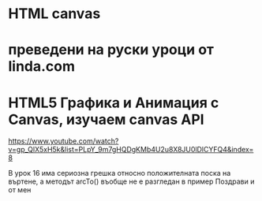 # HTML canvas
# преведени на руски уроци от linda.com
# 
# HTML5 Графика и Анимация с Canvas, изучаем canvas API
https://www.youtube.com/watch?v=gp_QlX5xH5k&list=PLpY_9m7gHQDgKMb4U2u8X8JU0lDlCYFQ4&index=8


В урок 16 има сериозна грешка относно положителната поска на въртене, а методът arcTo() въобще не е разгледан в пример
Поздрави и от мен
